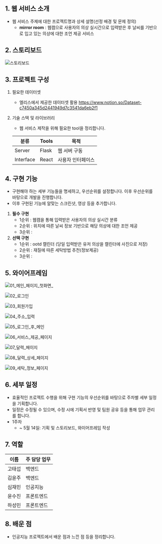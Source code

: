 ## 1. 웹 서비스 소개
- 웹 서비스 주제에 대한 프로젝트명과 상세 설명(선정 배경 및 문제 정의)
    - **mirror room** : 웹캠으로 사용자의 의상 실시간으로 입력받은 후 날씨를 기반으로 입고 있는 의상에 대한 조언 제공 서비스



## 2. 스토리보드

![스토리보드](/uploads/6a30fedc8c22ce92915741227dbcff84/스토리보드.jpg)



## 3. 프로젝트 구성
1. 필요한 데이터셋
    - 엘리스에서 제공한 데이터셋 활용
    https://www.notion.so/Dataset-c7450a345d2441949d7c3541da6eb2f1
       
    
2. 기술 스택 및 라이브러리
    - 웹 서비스 제작을 위해 필요한 tool을 정리합니다.

    | 분류 | Tools | 목적 |
    | ------ | ------ | ------ |
    | Server | Flask | 웹 서버 구동 |
    | Interface | React | 사용자 인터페이스 |



## 4. 구현 기능
- 구현해야 하는 세부 기능들을 명세하고, 우선순위를 설정합니다. 이후 우선순위를 바탕으로 개발을 진행합니다.
- 이후 구현된 기능에 알맞는 스크린샷, 영상 등을 추가합니다.
1. **필수 구현**
    - 1순위 : 웹캠을 통해 입력받은 사용자의 의상 실시간 분류
    - 2순위 : 위치에 따른 날씨 정보 기반으로 해당 의상에 대한 조언 제공
    - 3순위 : 
2. **선택 구현**
    - 1순위 : ootd 캘린더 (당일 입력받은 유저 의상을 캘린더에 사진으로 저장)
    - 2순위 : 재질에 따른 세탁방법 추천(정보제공)
    - 3순위 :



## 5. 와이어프레임
![01_메인_페이지_첫화면_](/uploads/d228f843a2341a0a66425ea16298c51c/01_메인_페이지_첫화면_.jpg)

![02_로그인](/uploads/dd60854e30b10e40f8fa1069e66f986f/02_로그인.jpg)

![03_회원가입](/uploads/12334cfe0c8ce64680f9ec184dfd34d4/03_회원가입.jpg)

![04_주소_입력](/uploads/2065b269718a206b475d4aeb4d16c760/04_주소_입력.jpg)

![05_로그인_후_메인](/uploads/2bbdaeb7ad317380f54de43217bbcf82/05_로그인_후_메인.jpg)

![06_서비스_제공_페이지](/uploads/f88363dde41bfaf9c9fadbc0178b9832/06_서비스_제공_페이지.jpg)

![07_달력_페이지](/uploads/e4c106a39eb0012a3eeff36fa5a22301/07_달력_페이지.jpg)

![08_달력_상세_페이지](/uploads/543fb717c6bb059475e58b37a30bab11/08_달력_상세_페이지.jpg)

![09_세탁_정보_페이지](/uploads/8ba0dca2e9f218d8a3f65f770fc921d5/09_세탁_정보_페이지.jpg)



## 6. 세부 일정
- 효율적인 프로젝트 수행을 위해 구현 기능의 우선순위를 바탕으로 주차별 세부 일정을 기획합니다.
- 일정은 수정될 수 있으며, 수정 시에 기획서 반영 및 팀원 공유 등을 통해 업무 관리를 합니다.
- 1주차
    - ~ 5월 14일: 기획 및 스토리보드, 와이어프레임 작성



## 7. 역할

| 이름 | 주 담당 업무 |
| ------ | ------ |
| 고태섭 | 백엔드 |
| 김윤주 | 백엔드 |
| 심재민 | 인공지능 |
| 윤수진 | 프론트엔드 |
| 하성민 | 프론트엔드 |



## 8. 배운 점
- 인공지능 프로젝트에서 배운 점과 느낀 점 등을 정리합니다.

